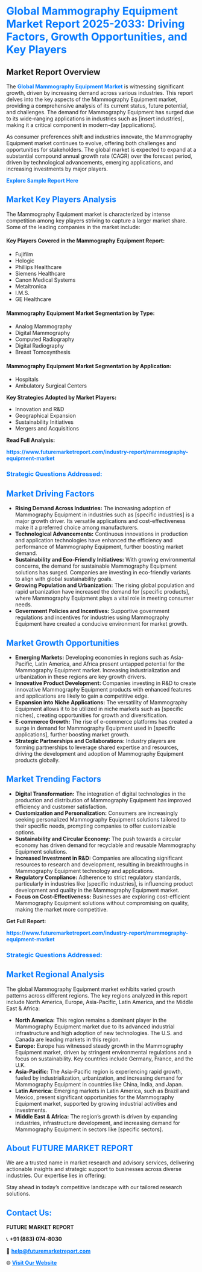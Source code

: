 <h1 style="color: #007BFF;">Global Mammography Equipment Market Report 2025-2033: Driving Factors, Growth Opportunities, and Key Players</h1>

<section id="overview">
<h2>Market Report Overview</h2>
<p>The <a href="https://www.futuremarketreport.com/industry-report/mammography-equipment-market" style="color: #007BFF; text-decoration: none;"><strong>Global Mammography Equipment Market</strong></a> is witnessing significant growth, driven by increasing demand across various industries. This report delves into the key aspects of the Mammography Equipment market, providing a comprehensive analysis of its current status, future potential, and challenges. The demand for Mammography Equipment has surged due to its wide-ranging applications in industries such as [insert industries], making it a critical component in modern-day [applications].</p>
<p>As consumer preferences shift and industries innovate, the Mammography Equipment market continues to evolve, offering both challenges and opportunities for stakeholders. The global market is expected to expand at a substantial compound annual growth rate (CAGR) over the forecast period, driven by technological advancements, emerging applications, and increasing investments by major players.</p>
</section>

<section id="overview">
<p><a href="https://www.futuremarketreport.com/request-sample/reportId=34902" style="color: #007BFF; text-decoration: none;"><strong>Explore Sample Report Here</strong></a></p>
</section>

<section id="key-players">
<h2 style="color: #007BFF;">Market Key Players Analysis</h2>
<p>The Mammography Equipment market is characterized by intense competition among key players striving to capture a larger market share. Some of the leading companies in the market include:</p>
<h4>Key Players Covered in the Mammography Equipment Report:</h4>
<ul><li>Fujifilm</li><li>Hologic</li><li>Phillips Healthcare</li><li>Siemens Healthcare</li><li>Canon Medical Systems</li><li>Metaltronica</li><li>I.M.S.</li><li>GE Healthcare</li></ul>
<h4>Mammography Equipment Market Segmentation by Type:</h4>
<ul><li>Analog Mammography</li><li>Digital Mammography</li><li>Computed Radiography</li><li>Digital Radiography</li><li>Breast Tomosynthesis</li></ul>

<h4>Mammography Equipment Market Segmentation by Application:</h4>
<ul><li>Hospitals</li><li>Ambulatory Surgical Centers</li></ul>
<p><strong>Key Strategies Adopted by Market Players:</strong></p>
<ul>
<li>Innovation and R&D</li>
<li>Geographical Expansion</li>
<li>Sustainability Initiatives</li>
<li>Mergers and Acquisitions</li>
</ul>
</section>

<section>
<p><strong>Read Full Analysis: </strong></p><a href="https://www.futuremarketreport.com/industry-report/mammography-equipment-market" style="color: #007BFF; text-decoration: none;"><strong>https://www.futuremarketreport.com/industry-report/mammography-equipment-market</strong></a>
<h3 style="color: #007BFF;">Strategic Questions Addressed:</h3>
</section>

<section id="driving-factors">
<h2 style="color: #007BFF;">Market Driving Factors</h2>
<ul>
<li><strong>Rising Demand Across Industries:</strong> The increasing adoption of Mammography Equipment in industries such as [specific industries] is a major growth driver. Its versatile applications and cost-effectiveness make it a preferred choice among manufacturers.</li>
<li><strong>Technological Advancements:</strong> Continuous innovations in production and application technologies have enhanced the efficiency and performance of Mammography Equipment, further boosting market demand.</li>
<li><strong>Sustainability and Eco-Friendly Initiatives:</strong> With growing environmental concerns, the demand for sustainable Mammography Equipment solutions has surged. Companies are investing in eco-friendly variants to align with global sustainability goals.</li>
<li><strong>Growing Population and Urbanization:</strong> The rising global population and rapid urbanization have increased the demand for [specific products], where Mammography Equipment plays a vital role in meeting consumer needs.</li>
<li><strong>Government Policies and Incentives:</strong> Supportive government regulations and incentives for industries using Mammography Equipment have created a conducive environment for market growth.</li>
</ul>
</section>

<section id="growth-opportunities">
<h2 style="color: #007BFF;">Market Growth Opportunities</h2>
<ul>
<li><strong>Emerging Markets:</strong> Developing economies in regions such as Asia-Pacific, Latin America, and Africa present untapped potential for the Mammography Equipment market. Increasing industrialization and urbanization in these regions are key growth drivers.</li>
<li><strong>Innovative Product Development:</strong> Companies investing in R&D to create innovative Mammography Equipment products with enhanced features and applications are likely to gain a competitive edge.</li>
<li><strong>Expansion into Niche Applications:</strong> The versatility of Mammography Equipment allows it to be utilized in niche markets such as [specific niches], creating opportunities for growth and diversification.</li>
<li><strong>E-commerce Growth:</strong> The rise of e-commerce platforms has created a surge in demand for Mammography Equipment used in [specific applications], further boosting market growth.</li>
<li><strong>Strategic Partnerships and Collaborations:</strong> Industry players are forming partnerships to leverage shared expertise and resources, driving the development and adoption of Mammography Equipment products globally.</li>
</ul>
</section>

<section id="trending-factors">
<h2 style="color: #007BFF;">Market Trending Factors</h2>
<ul>
<li><strong>Digital Transformation:</strong> The integration of digital technologies in the production and distribution of Mammography Equipment has improved efficiency and customer satisfaction.</li>
<li><strong>Customization and Personalization:</strong> Consumers are increasingly seeking personalized Mammography Equipment solutions tailored to their specific needs, prompting companies to offer customizable options.</li>
<li><strong>Sustainability and Circular Economy:</strong> The push towards a circular economy has driven demand for recyclable and reusable Mammography Equipment solutions.</li>
<li><strong>Increased Investment in R&D:</strong> Companies are allocating significant resources to research and development, resulting in breakthroughs in Mammography Equipment technology and applications.</li>
<li><strong>Regulatory Compliance:</strong> Adherence to strict regulatory standards, particularly in industries like [specific industries], is influencing product development and quality in the Mammography Equipment market.</li>
<li><strong>Focus on Cost-Effectiveness:</strong> Businesses are exploring cost-efficient Mammography Equipment solutions without compromising on quality, making the market more competitive.</li>
</ul>
</section>

<section>
<p><strong>Get Full Report: </strong></p><a href="https://www.futuremarketreport.com/industry-report/mammography-equipment-market" style="color: #007BFF; text-decoration: none;"><strong>https://www.futuremarketreport.com/industry-report/mammography-equipment-market</strong></a>
<h3 style="color: #007BFF;">Strategic Questions Addressed:</h3>
</section>


<section id="regional-analysis">
<h2 style="color: #007BFF;">Market Regional Analysis</h2>
<p>The global Mammography Equipment market exhibits varied growth patterns across different regions. The key regions analyzed in this report include North America, Europe, Asia-Pacific, Latin America, and the Middle East & Africa:</p>
<ul>
<li><strong>North America:</strong> This region remains a dominant player in the Mammography Equipment market due to its advanced industrial infrastructure and high adoption of new technologies. The U.S. and Canada are leading markets in this region.</li>
<li><strong>Europe:</strong> Europe has witnessed steady growth in the Mammography Equipment market, driven by stringent environmental regulations and a focus on sustainability. Key countries include Germany, France, and the U.K.</li>
<li><strong>Asia-Pacific:</strong> The Asia-Pacific region is experiencing rapid growth, fueled by industrialization, urbanization, and increasing demand for Mammography Equipment in countries like China, India, and Japan.</li>
<li><strong>Latin America:</strong> Emerging markets in Latin America, such as Brazil and Mexico, present significant opportunities for the Mammography Equipment market, supported by growing industrial activities and investments.</li>
<li><strong>Middle East & Africa:</strong> The region’s growth is driven by expanding industries, infrastructure development, and increasing demand for Mammography Equipment in sectors like [specific sectors].</li>
</ul>
</section>

<footer>
<h2 style="color: #007BFF;">About FUTURE MARKET REPORT</h2>
<p>We are a trusted name in market research and advisory services, delivering actionable insights and strategic support to businesses across diverse industries. Our expertise lies in offering:</p>

<p>Stay ahead in today’s competitive landscape with our tailored research solutions.</p>

<h2 style="color: #007BFF;">Contact Us:</h2>
<p><strong>FUTURE MARKET REPORT</strong></p>
<p>📞 <strong>+91 (883) 074-8030</strong></p>
<p>📧 <strong><a href="mailto:help@futuremarketreport.com" style="color: #007BFF;">help@futuremarketreport.com</a></strong></p>
<p>🌐 <strong><a href="https://www.futuremarketreport.com/" style="color: #007BFF;">Visit Our Website</a></strong></p>
</footer>